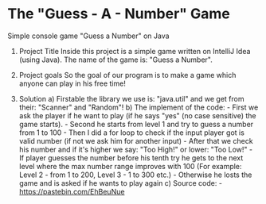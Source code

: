 # The "Guess - A - Number" Game
Simple console game "Guess a Number" on Java

1. Project Title
    Inside this project is a simple game written on IntelliJ Idea (using Java).
    The name of the game is: "Guess a Number".

2. Project goals
    So the goal of our program is to make a game which anyone can play in his free time!

3. Solution
    a) Firstable the library we use is: "java.util" and we get from their: "Scanner" and "Random"!
    b) The implement of the code:
        - First we ask the player if he want to play (if he says "yes" (no case sensitive) the game starts).
        - Second he starts from level 1 and try to guess a number from 1 to 100
        - Then I did a for loop to check if the input player got is valid number (if not we ask him for another input)
        - After that we check his number and if it's higher we say: "Too High!" or lower: "Too Low!"
        - If player guesses the number before his tenth try he gets to the next level where the max number range improves with 100 (For example: Level 2 - from 1 to 200, Level 3 - 1 to 300 etc.)
        - Otherwise he losts the game and is asked if he wants to play again
    c) Source code:
        - https://pastebin.com/EhBeuNue 
